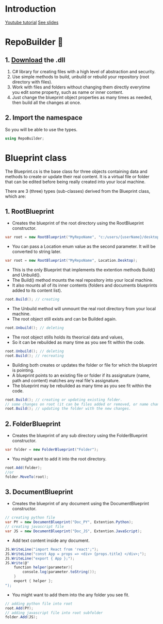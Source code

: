 # Introduction
[Youtube tutorial](https://www.youtube.com/playlist?list=PLZFUL050KiAmBiiz4UsIXghblFbOaja2L)
[See slides](https://drive.google.com/drive/folders/1qsDnCVjjpoVFMoGbE0Qk_zWHBG59V_ed?usp=share_link)
# RepoBuilder 📁
## 1. [Download](https://github.com/diego-hartmann/RepoBuilder/raw/main/bin/Debug/RepoBuilder.dll) the .dll
1. C# library for creating files with a high level of abstraction and security.
2. Use simple methods to build, unbuild or rebuild your repository (root directory with files).
3. Work with files and folders without changing them directly everytime you edit some property, such as name or inner content.
4. Just change the blueprint object properties as many times as needed, then build all the changes at once.

## 2. Import the namespace
So you will be able to use the types.
```cs
using RepoBuilder;
```

# Blueprint class
The Blueprint.cs is the base class for three objects containing data and methods to create or update their real content. 
It is a virtual file or folder that can be edited before being really created into your local machine.

There are 3 (three) types (sub-classes) derived from the Blueprint class, which are:

## 1. RootBlueprint
- Creates the blueprint of the root directory using the RootBlueprint constructor. 
```cs
var root = new RootBlueprint("MyRepoName", "c:/users/{userName}/desktop");
```
- You can pass a Location enum value as the second parameter. It will be converted to string later.
```cs
var root = new RootBlueprint("MyRepoName", Location.Desktop);
```
- This is the only Blueprint that implements the extention methods Build() and Unbuild().
- The Build() method mounts the real repository into your local machine.
- It also mounts all of its inner contents (folders and documents blueprints added to its content list).
```cs
root.Build(); // creating
```
- The Unbuild method will unmount the real root directory from your local machine.
- The root object still exists and can be Builded again.
```cs
root.Unbuild(); // deleting
```
- The root object stills holds its theorical data and values,
- So it can be rebuilded as many time as you see fit within the code.
```cs
root.Unbuild(); // deleting
root.Build(); // recreating
```
- Building both creates or updates the folder or file for which the blueprint is pointing.
- A blueprint points to an existing file or folder if its assignature (name, path and content) matches any real file's assignature.
- The blueprint may be rebuilded as many time as you see fit within the code.
```cs
root.Build(); // creating or updating existing folder.
// some changes on root (it can be files added or removed, or name changed, etc. More exemples following).
root.Build(); // updating the folder with the new changes.
```

## 2. FolderBlueprint
- Creates the blueprint of any sub directory using the FolderBlueprint constructor. 
```cs
var folder = new FolderBlueprint("Folder");
```
- You might want to add it into the root directory.
```cs
root.Add(folder);
//or
folder.MoveTo(root);
```

## 3. DocumentBlueprint
- Creates the blueprint of any document using the DocumentBlueprint constructor. 
```cs
// creating python file
var PY = new DocumentBlueprint("Doc_PY", Extention.Python);
// creating javascript file
var JS = new DocumentBlueprint("Doc_JS", Extention.JavaScript);
```
- Add text content inside any document. 
```cs
JS.WriteLine("import React from 'react';");
JS.WriteLine("const App = props => <div> {props.title} </div>;");
JS.WriteLine("export { App };");
JS.Write(@"
    function helper(parameter){
        console.log(parameter.toString());
    }
    export { helper };
");
```
- You might want to add them into the any folder you see fit.
```cs
// adding python file into root
root.Add(PY);
// adding javascript file into root subfolder
folder.Add(JS);
```
